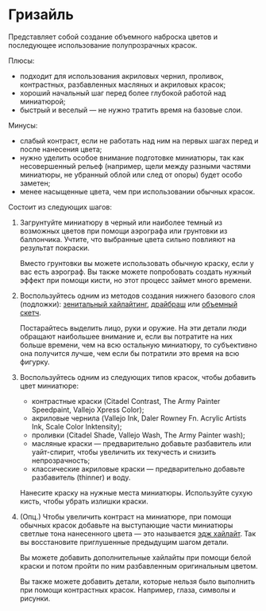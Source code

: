 # Гризайль

Представляет собой создание объемного наброска цветов и последующее использование полупрозрачных красок.

Плюсы:

- подходит для использования акриловых чернил, проливок, контрастных, разбавленных масляных и акриловых красок;
- хороший начальный шаг перед более глубокой работой над миниатюрой;
- быстрый и веселый — не нужно тратить время на базовые слои.

Минусы:

- слабый контраст, если не работать над ним на первых шагах перед и после нанесения цвета;
- нужно уделить особое внимание подготовке миниатюры, так как несовершенный рельеф (например, щели между разными частями миниатюры, не убранный облой или след от опоры) будет особо заметен;
- менее насыщенные цвета, чем при использовании обычных красок.

Состоит из следующих шагов:

1. Загрунтуйте миниатюру в черный или наиболее темный из возможных цветов при помощи аэрографа или грунтовки из баллончика. Учтите, что выбранные цвета сильно повлияют на результат покраски.
    
    Вместо грунтовки вы можете использовать обычную краску, если у вас есть аэрограф. Вы также можете попробовать создать нужный эффект при помощи кисти, но этот процесс займет много времени.
    
2. Воспользуйтесь одним из методов создания нижнего базового слоя (подложки): [зенитальный хайлайтинг](zenithal-highlighting.md), [драйбраш](drybrush.md) или [объемный скетч](value-sketch.md).
    
    Постарайтесь выделить лицо, руки и оружие. На эти детали люди обращают наибольшее внимание и, если вы потратите на них больше времени, чем на всю остальную миниатюру, то субъективно она получится лучше, чем если бы потратили это время на всю фигурку.
    
3. Воспользуйтесь одним из следующих типов красок, чтобы добавить цвет миниатюре:
    - контрастные краски (Citadel Contrast, The Army Painter Speedpaint, Vallejo Xpress Color);
    - акриловые чернила (Vallejo Ink, Daler Rowney Fn. Acrylic Artists Ink, Scale Color Inktensity);
    - проливки (Citadel Shade, Vallejo Wash, The Army Painter wash);
    - масляные краски — предварительно добавьте разбавитель или уайт-спирит, чтобы увеличить их текучесть и снизить непрозрачность;
    - классические акриловые краски — предварительно добавьте разбавитель (thinner) и воду.
    
    Нанесите краску на нужные места миниатюры. Используйте сухую кисть, чтобы убрать излишки краски.
    
4. (Опц.) Чтобы увеличить контраст на миниатюре, при помощи обычных красок добавьте на выступающие части миниатюры светлые тона нанесенного цвета — это называется [эдж хайлайт](edge-highlighting.md). Так вы восстановите приглушенные предыдущим шагом детали.
    
    Вы можете добавить дополнительные хайлайты при помощи белой краски и потом пройти по ним разбавленным оригинальным цветом. 
    
    Вы также можете добавить детали, которые нельзя было выполнить при помощи контрастных красок. Например, глаза, символы и рисунки.